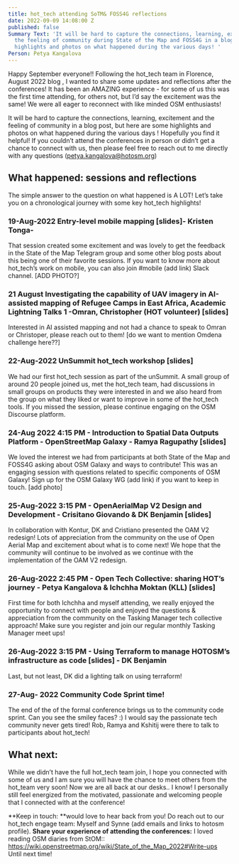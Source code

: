 ```yaml
---
title: hot_tech attending SoTM& FOSS4G reflections
date: 2022-09-09 14:08:00 Z
published: false
Summary Text: 'It will be hard to capture the connections, learning, excitement and
  the feeling of community during State of the Map and FOSS4G in a blog: read some
  highlights and photos on what happened during the various days! '
Person: Petya Kangalova
---
```


Happy September everyone!! Following the hot_tech team in Florence, August 2022 blog , I wanted to share some updates and reflections after the conferences! It has been an AMAZING experience - for some of us this was the first time attending, for others not, but I’d say the excitement was the same! We were all eager to reconnect with like minded OSM enthusiasts!


It will be hard to capture the connections, learning, excitement and the feeling of community in a blog post, but here are some highlights and photos on what happened during the various days ! Hopefully you find it helpful!  If you couldn’t attend the conferences in person or didn’t get a chance to connect with us, then please feel free to reach out to me directly with any questions (petya.kangalova@hotosm.org)

## What happened: sessions and reflections

The simple answer to the question on what happened  is A LOT! Let’s take you on a chronological journey with some key hot_tech highlights!

### 19-Aug-2022 Entry-level mobile mapping \[slides\]- Kristen Tonga-
That session created some excitement and was lovely to get the feedback in the State of the Map Telegram group and some other blog posts about this being one of their favorite sessions. If you want to know more about hot_tech’s work on mobile, you can also join #mobile (add link) Slack channel.
\[ADD PHOTO?\]

### 21 August Investigating the capability of UAV imagery in AI-assisted mapping of Refugee Camps in East Africa, Academic Lightning Talks 1 -Omran, Christopher (HOT volunteer) \[slides\]

Interested in AI assisted mapping and not had a chance to speak to Omran or Christoper, please reach out to them! \[do we want to mention Omdena challenge here??\]

### 22-Aug-2022 UnSummit hot_tech workshop \[slides\]
We had our first hot_tech session as part of the unSummit. A small group of around 20 people joined us, met the hot_tech team, had discussions in small groups on products they were interested in and we also heard from the group on what they liked or want to improve in some of the hot_tech tools.  If you missed the session, please continue engaging on the OSM Discourse platform.

### 24-Aug 2022 4:15 PM - Introduction to Spatial Data Outputs Platform - OpenStreetMap Galaxy - Ramya Ragupathy \[slides\]
We loved the interest we had from participants at both State of the Map and FOSS4G asking about OSM Galaxy and ways to contribute! This was an engaging session with questions related to specific components of OSM Galaxy! Sign up for the OSM Galaxy WG (add link) if you want to keep in touch.
\[add photo\]

### 25-Aug-2022 3:15 PM - OpenAerialMap V2 Design and Development - Crisitano Giovando & DK Benjamin \[slides\]
In collaboration with Kontur, DK and Cristiano presented the OAM V2 redesign! Lots of appreciation from the community on the use of Open Aerial Map and excitement about what is to come next! We hope that the community will continue to be involved as we continue with the implementation of the OAM V2 redesign.

### 26-Aug-2022 2:45 PM - Open Tech Collective: sharing HOT’s journey - Petya Kangalova & Ichchha Moktan (KLL) \[slides\]
First time for both Ichchha and myself attending, we really enjoyed the opportunity to connect with people and enjoyed the questions & appreciation from the community on the Tasking Manager tech collective approach! Make sure you register and join our regular monthly Tasking Manager meet ups!

### 26-Aug-2022 3:15 PM - Using Terraform to manage HOTOSM’s infrastructure as code \[slides\] - DK Benjamin
Last, but not least, DK did a lighting talk on using terraform!

### 27-Aug- 2022  Community Code Sprint time!
The end of the of the formal conference brings us to the community code sprint. Can you see the smiley faces? :) I would say the passionate tech community never gets tired! Rob, Ramya and Kshitij were there to talk to participants about hot_tech!

## What next:
While we didn’t have the full hot_tech team join, I hope you connected with some of us and I am sure you will have the chance to meet others from the hot_team very soon! Now we are all back at our desks.. I know! I personally still feel energized from the motivated, passionate and welcoming people that I connected with at the conference!

**Keep in touch: **would love to hear back from you! Do reach out to our hot_tech engage team: Myself and Synne (add emails and links to hotosm profile).
**Share your experience of attending the conferences:** I loved reading OSM diaries from StOM:: https://wiki.openstreetmap.org/wiki/State_of_the_Map_2022#Write-ups
Until next time!
